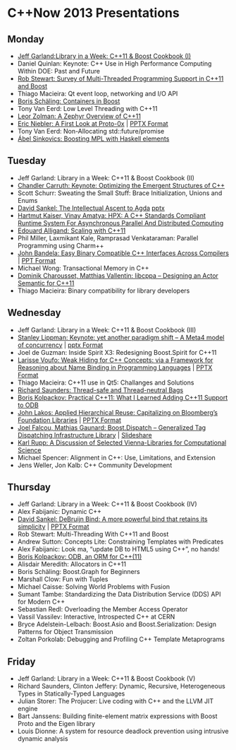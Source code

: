 # C++Now 2013 Presentations

## Monday

* [Jeff Garland:Library in a Week: C++11 & Boost Cookbook (I)](https://github.com/boostcon/cppnow_presentations_2013/blob/master/mon/2013_library_in_a_week_day1.pdf?raw=true)
* Daniel Quinlan: Keynote: C++ Use in High Performance Computing Within DOE: Past and Future
* [Rob Stewart: Survey of Multi-Threaded Programming Support in C++11 and Boost](https://github.com/boostcon/cppnow_presentations_2013/blob/master/mon/mt_survey.pdf?raw=true)
* Thiago Macieira: Qt event loop, networking and I/O API	
* [Boris Schäling: Containers in Boost](https://github.com/boostcon/cppnow_presentations_2013/blob/master/mon/containers_in_boost.pdf?raw=true)
* Tony Van Eerd: Low Level Threading with C++11	
* [Leor Zolman: A Zephyr Overview of C++11](https://github.com/boostcon/cppnow_presentations_2013/blob/master/mon/zephyr_cpp_overview.pdf?raw=true)
* [Eric Niebler: A First Look at Proto-0x](https://github.com/boostcon/cppnow_presentations_2013/blob/master/mon/proto-v5-preview.pdf?raw=true) | [PPTX Format](https://github.com/boostcon/cppnow_presentations_2013/blob/master/mon/proto-v5-preview.pptx?raw=true)
* Tony Van Eerd: Non-Allocating std::future/promise	
* [Ábel Sinkovics: Boosting MPL with Haskell elements](https://github.com/boostcon/cppnow_presentations_2013/blob/master/mon/boosting_mpl_with_haskell_elements.pdf?raw=true)

## Tuesday

* Jeff Garland: Library in a Week: C++11 & Boost Cookbook (II)
* [Chandler Carruth: Keynote: Optimizing the Emergent Structures of C++](https://github.com/boostcon/cppnow_presentations_2013/blob/master/tue/cppnow_2013keynote.pdf?raw=true)
* Scott Schurr: Sweating the Small Stuff: Brace Initialization, Unions and Enums	
* [David Sankel: The Intellectual Ascent to Agda](https://github.com/boostcon/cppnow_presentations_2013/blob/master/tue/intellectual_ascent_to_agda.pdf?raw=true) [pptx](https://github.com/boostcon/cppnow_presentations_2013/blob/master/tue/intellectual_ascent_to_agda.pptx?raw=true)
* [Hartmut Kaiser, Vinay Amatya: HPX: A C++ Standards Compliant Runtime System For Asynchronous Parallel And Distributed Computing](https://github.com/boostcon/cppnow_presentations_2013/blob/master/tue/managing_asynchrony_in_cpp.pdf?raw=true)
* [Edouard Alligand: Scaling with C++11](https://github.com/boostcon/cppnow_presentations_2013/blob/master/tue/scaling_with_cpp11.pdf?raw=true)
* Phil Miller, Laxmikant Kale, Ramprasad Venkataraman: Parallel Programming using Charm++	
* [John Bandela: Easy Binary Compatible C++ Interfaces Across Compilers](https://github.com/boostcon/cppnow_presentations_2013/blob/master/tue/easy_binary_compat.pdf?raw=true) | [PPT Format](https://github.com/boostcon/cppnow_presentations_2013/blob/master/tue/easy_binary_compat.ppt?raw=true)
* Michael Wong: Transactional Memory in C++	
* [Dominik Charousset, Matthias Vallentin: libcppa – Designing an Actor Semantic for C++11](https://github.com/boostcon/cppnow_presentations_2013/blob/master/tue/cppnow13-libcppa.pdf?raw=true)
* Thiago Macieira: Binary compatibility for library developers

## Wednesday
* Jeff Garland: Library in a Week: C++11 & Boost Cookbook (III)
* [Stanley Lippman: Keynote: yet another paradigm shift – A Meta4 model of concurrency](https://github.com/boostcon/cppnow_presentations_2013/blob/master/wed/yaps_cppnow_2013.pdf?raw=true) | [pptx Format](https://github.com/boostcon/cppnow_presentations_2013/blob/master/wed/yaps_cppnow_2013.pptx?raw=true)
* Joel de Guzman: Inside Spirit X3: Redesigning Boost.Spirit for C++11	
* [Larisse Voufo: Weak Hiding for C++ Concepts: via a Framework for Reasoning about Name Binding in Programming Languages](https://github.com/boostcon/cppnow_presentations_2013/blob/master/wed/weak_hiding.pdf?raw=true) | [PPTX Format](https://github.com/boostcon/cppnow_presentations_2013/blob/master/wed/weak_hiding.pptx?raw=true)
* Thiago Macieira: C++11 use in Qt5: Challanges and Solutions
* [Richard Saunders: Thread-safe and Thread-neutral Bags](https://github.com/boostcon/cppnow_presentations_2013/blob/master/wed/ThreadSafeBagsConf.pdf?raw=true)
* [Boris Kolpackov: Practical C++11: What I Learned Adding C++11 Support to ODB](https://github.com/boostcon/cppnow_presentations_2013/blob/master/wed/practical-cxx11.pdf?raw=true)
* [John Lakos: Applied Hierarchical Reuse: Capitalizing on Bloomberg’s Foundation Libraries](https://github.com/boostcon/cppnow_presentations_2013/blob/master/wed/accu2013.130511b.pdf?raw=true) | [PPTX Format](https://github.com/boostcon/cppnow_presentations_2013/blob/master/wed/accu2013.130511b.pptx?raw=true)
* [Joel Falcou, Mathias Gaunard: Boost.Dispatch – Generalized Tag Dispatching Infrastructure Library](https://github.com/boostcon/cppnow_presentations_2013/blob/master/wed/boost_dispatch.pdf?raw=true) | [Slideshare](http://fr.slideshare.net/joelfalcou/cppnow/)
* [Karl Rupp: A Discussion of Selected Vienna-Libraries for Computational Science](https://github.com/boostcon/cppnow_presentations_2013/blob/master/wed/Rupp-Rudolf-Weinbub-Vienna-Libraries-Draft.pdf?raw=true)
* Michael Spencer: Alignment in C++: Use, Limitations, and Extension
* Jens Weller, Jon Kalb: C++ Community Development

## Thursday
* Jeff Garland: Library in a Week: C++11 & Boost Cookbook (IV)
* Alex Fabijanic: Dynamic C++	
* [David Sankel: DeBruijn Bind: A more powerful bind that retains its simplicity](https://github.com/boostcon/cppnow_presentations_2013/blob/master/thu/DeBruijn_Bind.pdf?raw=true) | [PPTX Format](https://github.com/boostcon/cppnow_presentations_2013/blob/master/thu/DeBruijn_Bind.pptx?raw=true)
* Rob Stewart: Multi-Threading With C++11 and Boost
* Andrew Sutton: Concepts Lite: Constraining Templates with Predicates	
* Alex Fabijanic: Look ma, “update DB to HTML5 using C++”, no hands!	
* [Boris Kolpackov: ODB, an ORM for C++(11)](https://github.com/boostcon/cppnow_presentations_2013/blob/master/thu/odb-orm-cxx11.pdf?raw=true)
* Alisdair Meredith: Allocators in C++11	
* Boris Schäling: Boost.Graph for Beginners	
* Marshall Clow: Fun with Tuples
* Michael Caisse: Solving World Problems with Fusion	
* Sumant Tambe: Standardizing the Data Distribution Service (DDS) API for Modern C++	
* Sebastian Redl: Overloading the Member Access Operator
* Vassil Vassilev: Interactive, Introspected C++ at CERN	
* Bryce Adelstein-Lelbach: Boost.Asio and Boost.Serialization: Design Patterns for Object Transmission	
* Zoltan Porkolab: Debugging and Profiling C++ Template Metaprograms

## Friday
* Jeff Garland: Library in a Week: C++11 & Boost Cookbook (V)
* Richard Saunders, Clinton Jeffery: Dynamic, Recursive, Heterogeneous Types in Statically-Typed Languages	
* Julian Storer: The Projucer: Live coding with C++ and the LLVM JIT engine	
* Bart Janssens: Building finite-element matrix expressions with Boost Proto and the Eigen library
* Louis Dionne: A system for resource deadlock prevention using intrusive dynamic analysis
